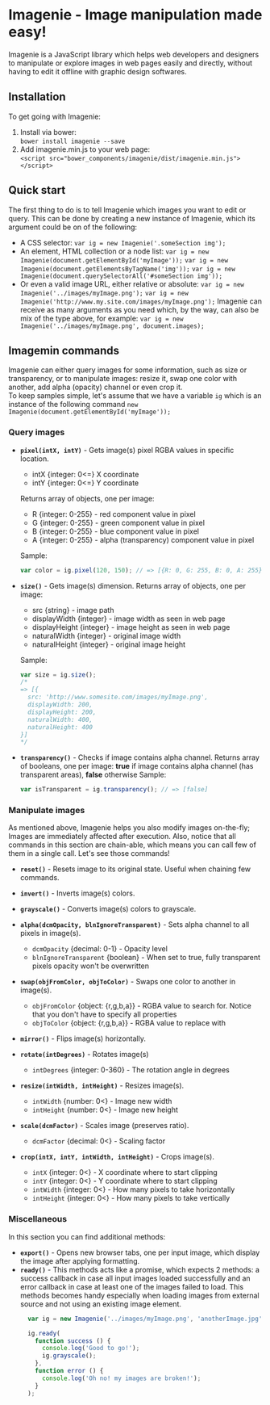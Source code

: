# Imagenie - Image manipulation made easy!

Imagenie is a JavaScript library which helps web developers and designers to manipulate or explore
images in web pages easily and directly, without having to edit it offline with graphic design softwares.

## Installation
To get going with Imagenie:  
1. Install via bower:  
  `bower install imagenie --save`  
2. Add imagenie.min.js to your web page:  
  `<script src="bower_components/imagenie/dist/imagenie.min.js"></script>`

## Quick start
The first thing to do is to tell Imagenie which images you want to edit or query. This can be done by creating a new instance of Imagenie, which its argument could be on of the following:
* A CSS selector:
`var ig = new Imagenie('.someSection img');`
* An element, HTML collection or a node list:
`var ig = new Imagenie(document.getElementById('myImage'));`
`var ig = new Imagenie(document.getElementsByTagName('img'));`
`var ig = new Imagenie(document.querySelectorAll('#someSection img'));`
* Or even a valid image URL, either relative or absolute:
`var ig = new Imagenie('../images/myImage.png');`
`var ig = new Imagenie('http://www.my.site.com/images/myImage.png');`
Imagenie can receive as many arguments as you need which, by the way, can also be mix of the type above, for example:
`var ig = new Imagenie('../images/myImage.png', document.images);`

## Imagemin commands
Imagenie can either query images for some information, such as size or transparency, or to manipulate images: resize it, swap one color with another, add alpha (opacity) channel or even crop it.  
To keep samples simple, let's assume that we have a variable `ig` which is an instance of the following command `new Imagenie(document.getElementById('myImage'));`

### Query images
* **`pixel(intX, intY)`** - Gets image(s) pixel RGBA values in specific location.
  * intX {integer: 0<=} X coordinate
  * intY {integer: 0<=} Y coordinate

  Returns array of objects, one per image:
  * R {integer: 0-255} - red component value in pixel
  * G {integer: 0-255} - green component value in pixel
  * B {integer: 0-255} - blue component value in pixel
  * A {integer: 0-255} - alpha (transparency) component value in pixel

  Sample:
  ```javascript
  var color = ig.pixel(120, 150); // => [{R: 0, G: 255, B: 0, A: 255}]
  ```

* **`size()`** - Gets image(s) dimension.
Returns array of objects, one per image:
  * src {string} - image path
  * displayWidth {integer} - image width as seen in web page
  * displayHeight {integer} - image height as seen in web page
  * naturalWidth {integer} - original image width
  * naturalHeight {integer} - original image height

  Sample:
  ```javascript
  var size = ig.size();
  /*
  => [{
    src: 'http://www.somesite.com/images/myImage.png',
    displayWidth: 200,
    displayHeight: 200,
    naturalWidth: 400,
    naturalHeight: 400
  }]
  */
  ```

* **`transparency()`** - Checks if image contains alpha channel.
Returns array of booleans, one per image: **true** if image contains alpha channel (has transparent areas), **false** otherwise
  Sample:
  ```javascript
  var isTransparent = ig.transparency(); // => [false]
  ```

### Manipulate images
As mentioned above, Imagenie helps you also modify images on-the-fly; Images are immediately affected after execution. Also, notice that all commands in this section are chain-able, which means you can call few of them in a single call. Let's see those commands!

* **`reset()`** - Resets image to its original state. Useful when chaining few commands.


* **`invert()`** - Inverts image(s) colors.


* **`grayscale()`** - Converts image(s) colors to grayscale.


* **`alpha(dcmOpacity, blnIgnoreTransparent)`** - Sets alpha channel to all pixels in image(s).
  * `dcmOpacity` {decimal: 0-1} - Opacity level
  * `blnIgnoreTransparent` {boolean} - When set to true, fully transparent pixels opacity won't be overwritten


* **`swap(objFromColor, objToColor)`** - Swaps one color to another in image(s).
  * `objFromColor` {object: {r,g,b,a}} - RGBA value to search for. Notice that you don't have to specify all properties
  * `objToColor` {object: {r,g,b,a}} - RGBA value to replace with


* **`mirror()`** - Flips image(s) horizontally.


* **`rotate(intDegrees)`** - Rotates image(s)  
  * `intDegrees` {integer: 0-360} - The rotation angle in degrees


* **`resize(intWidth, intHeight)`** - Resizes image(s).  
  * `intWidth` {number: 0<} - Image new width
  * `intHeight` {number: 0<} - Image new height


* **`scale(dcmFactor)`** - Scales image (preserves ratio).  
  * `dcmFactor` {decimal: 0<} - Scaling factor


* **`crop(intX, intY, intWidth, intHeight)`** - Crops image(s).  
  * `intX` {integer: 0<} - X coordinate where to start clipping
  * `intY` {integer: 0<} - Y coordinate where to start clipping
  * `intWidth` {integer: 0<} - How many pixels to take horizontally
  * `intHeight` {integer: 0<} - How many pixels to take vertically

### Miscellaneous
In this section you can find additional methods:
* **`export()`** - Opens new browser tabs, one per input image, which display the image after applying formatting.
* **`ready()`** - This methods acts like a promise, which expects 2 methods: a success callback in case all input images loaded successfully and an error callback in case at least one of the images failed to load.
  This methods becomes handy especially when loading images from external source and not using an existing image element.
  ```javascript
    var ig = new Imagenie('../images/myImage.png', 'anotherImage.jpg');

    ig.ready(
      function success () {
        console.log('Good to go!');
        ig.grayscale();
      },
      function error () {
        console.log('Oh no! my images are broken!');
      }
    );
    ```